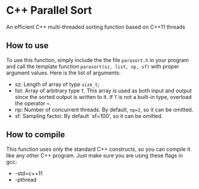 # C++ Parallel Sort
An efficient C++ multi-threaded sorting function based on C++11 threads

## How to use
To use this function, simply include the the file `parasort.h` in your program and call the template function `parasort(sz, list, np, sf)`
with proper argument values. Here is the list of arguments:
* sz: Length of array of type `size_t`;
* list: Array of arbitrary type `T`. This array is used as both input and output since the sorted output is written to it.
If `T` is not a built-in type, overload the operator `<`.
* np: Number of concurrent threads. By default, `np=2`, so it can be omitted.
* sf: Sampling factor. By default `sf=100', so it can be omitted.

## How to compile
This function uses only the standard C++ constructs, so you can compile it like any other C++ program. Just make sure you are
using these flags in gcc:
* -std=c++11
* -pthread

